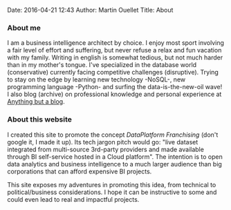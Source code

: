 Date: 2016-04-21 12:43
Author: Martin Ouellet
Title: About

### About me

I am a business intelligence architect by choice. I enjoy most sport involving a fair level of effort and suffering, but never refuse a relax and fun vacation with my family.  Writing in english is somewhat tedious, but not much harder than in my mother's tongue.  I've specialized in the database world (conservative) currently facing competitive challenges (disruptive). Trying to stay on the edge by learning new technology -NoSQL-, new programming language -Python- and surfing the data-is-the-new-oil wave! I also blog (archive) on professional knowledge and personal experience at [Anything but a blog](http://martin-ouellet.blogspot.com).   

### About this website

I created this site to promote the concept *DataPlatform Franchising* (don't google it, I made it up). Its tech jargon pitch would go: "live dataset integrated from multi-source 3rd-party providers and made available through BI self-service hosted in a Cloud platform". The intention is to open data analytics and business intelligence to a much larger audience than big corporations that can afford expensive BI projects.  

This site exposes my adventures in promoting this idea, from technical to political/business considerations.  I hope it can be instructive to some and could even lead to real and impactful projects.
